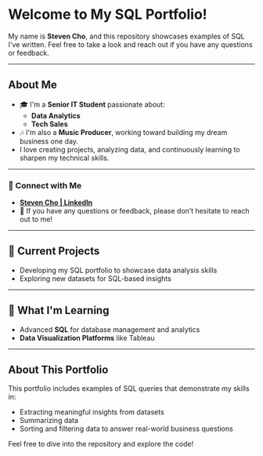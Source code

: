 # Welcome to My SQL Portfolio!  

My name is **Steven Cho**, and this repository showcases examples of SQL I've written. Feel free to take a look and reach out if you have any questions or feedback.  

---

## About Me  

- 🎓 I'm a **Senior IT Student** passionate about:  
  - **Data Analytics**  
  - **Tech Sales**  
- 🎶 I'm also a **Music Producer**, working toward building my dream business one day.  
- I love creating projects, analyzing data, and continuously learning to sharpen my technical skills.  

---

### 🤝 Connect with Me  

- [**Steven Cho | LinkedIn**](https://www.linkedin.com/in/steven-cho028/)  
- 💬 If you have any questions or feedback, please don’t hesitate to reach out to me!  

---

## 🔭 Current Projects  

- Developing my SQL portfolio to showcase data analysis skills  
- Exploring new datasets for SQL-based insights  

---

## 🌱 What I'm Learning  

- Advanced **SQL** for database management and analytics  
- **Data Visualization Platforms** like Tableau  

---

## About This Portfolio  

This portfolio includes examples of SQL queries that demonstrate my skills in:  

- Extracting meaningful insights from datasets  
- Summarizing data 
- Sorting and filtering data to answer real-world business questions  

Feel free to dive into the repository and explore the code!
